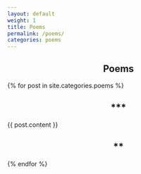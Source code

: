 ```yaml
---
layout: default
weight: 1
title: Poems
permalink: /poems/
categories: poems
---
```


<h2 style="text-align: center;">Poems</h2>
{% for post in site.categories.poems %}
  <h2 style="text-align: center;">***</h2>
  {{ post.content }}
  <h2 style="text-align: center;">**</h2>
{% endfor %}
